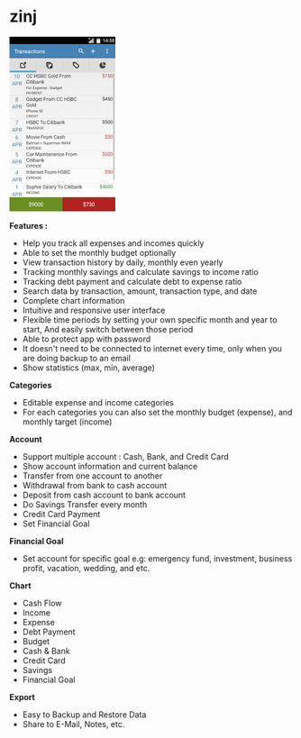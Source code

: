 # zinj


![Alt text](https://github.com/neonerdy/zinj/blob/master/screenshot/transactions.png "Transaction")

**Features :**

- Help you track all expenses and incomes quickly
- Able to set the monthly budget optionally
- View transaction history by daily, monthly even yearly
- Tracking monthly savings and calculate savings to income ratio
- Tracking debt payment and calculate debt to expense ratio
- Search data by transaction, amount, transaction type, and date
- Complete chart information 
- Intuitive and responsive user interface
- Flexible time periods by setting your own specific month and year to start, And easily switch between those period
- Able to protect app with password
- It doesn't need to be connected to internet every time, only when you are doing backup to an email
- Show statistics (max, min, average)


**Categories**

- Editable expense and income categories
- For each categories you can also set the monthly budget (expense), and monthly target (income)


**Account**

- Support multiple account : Cash, Bank, and Credit Card
- Show account information and current balance
- Transfer from one account to another
- Withdrawal from bank to cash account
- Deposit from cash account to bank account
- Do Savings Transfer every month
- Credit Card Payment 
- Set Financial Goal

**Financial Goal**

- Set account for specific goal e.g: emergency fund, investment, business profit, vacation, wedding, and etc.


**Chart**

- Cash Flow
- Income
- Expense
- Debt Payment
- Budget
- Cash & Bank
- Credit Card
- Savings 
- Financial Goal


**Export**

- Easy to Backup and Restore Data 
- Share to E-Mail, Notes, etc.
